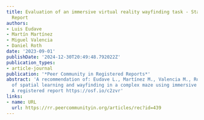 ```yaml
---
title: Evaluation of an immersive virtual reality wayfinding task - Stage 1 Registered
  Report
authors:
- Luis Eudave
- Martín Martínez
- Miguel Valencia
- Daniel Roth
date: '2023-09-01'
publishDate: '2024-12-30T20:49:48.792022Z'
publication_types:
- article-journal
publication: '*Peer Community in Registered Reports*'
abstract: 'A recommendation of: Eudave L., Martínez M., Valencia M., Roth D. Evaluation
  of spatial learning and wayfinding in a complex maze using immersive virtual reality.
  A registered report https://osf.io/c2zvr'
links:
- name: URL
  url: https://rr.peercommunityin.org/articles/rec?id=439
---
```


